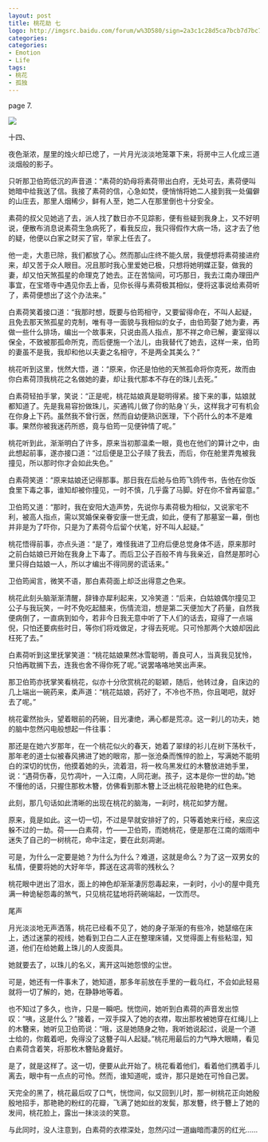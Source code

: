 ```yaml
---
layout: post
title: 桃花劫 七
logo: http://imgsrc.baidu.com/forum/w%3D580/sign=2a3c1c28d5ca7bcb7d7bc7278e086b3f/19759e003af33a87b16225f1c45c10385243b59e.jpg
categories:
categories:
- Emotion
- Life
tags:
- 桃花
- 孤独
---
```


   

page 7.   
  

![](http://www.flash1890.com/upFiles/infoImg/2014030465132325.jpg)  
  

十四、  

夜色渐浓，屋里的烛火却已熄了，一片月光淡淡地笼罩下来，将房中三人化成三道淡烟般的影子。  

只听那卫伯筠低沉的声音道：“素荷的奶母将素荷带出白府，无处可去，素荷便叫她暗中给我送了信。我接了素荷的信，心急如焚，便悄悄将她二人接到我一处偏僻的山庄去，那里人烟稀少，鲜有人至，她二人在那里倒也十分安全。  

素荷的叔父见她逃了去，派人找了数日亦不见踪影，便有些疑到我身上，又不好明说，便散布消息说素荷生急病死了，看我反应，我只得假作大病一场，这才去了他的疑，他便以白家之财买了官，举家上任去了。  

他一走，大患已除，我们都放了心。然而那山庄终不能久居，我便想将素荷接进府来，却又苦于众人眼目。况且那时我心里爱她已极，只想将她明媒正娶，做我的妻，却又怕天煞孤星的命理克了她去。正在苦恼间，可巧那日，我去江南办理田产事宜，在宝塔寺中遇见你去上香，见你长得与素荷极其相似，便将这事说给素荷听了，素荷便想出了这个办法来。”   

白素荷笑着接口道：“我那时想，既要与伯筠相守，又要留得命在，不叫人起疑，且免去那天煞孤星的克制，唯有寻一面貌与我相似的女子，由伯筠娶了她为妻，再做一些什么排场，编出一个故事来，只说由高人指点，那不祥之命已解，妻室得以保全，不致被那孤命所克，而后便施一个法儿，由我替代了她去，这样一来，伯筠的妻虽不是我，我却和他以夫妻之名相守，不是两全其美么？”   

桃花听到这里，恍然大悟，道：“原来，你还是怕他的天煞孤命将你克死，故而由你白素荷顶我桃花之名做她的妻，却让我代那本不存在的珠儿去死。”   

白素荷轻拍手掌，笑说：“正是呢，桃花姑娘真是聪明得紧。接下来的事，姑娘就都知道了。先是我易容扮做珠儿，买通鸨儿做了你的贴身丫头，这样我才可有机会在你身上下药。虽然我不曾行医，然而自幼便熟识医理，下个药什么的本不是难事。果然你被我迷药所惑，竟与伯筠一见便钟情了呢。”  

桃花听到此，渐渐明白了许多，原来当初那温柔一眼，竟也在他们的算计之中，由此想起前事，遂亦接口道：“过后便是卫公子赎了我去，而后，你在舱里弄鬼被我撞见，所以那时你才会如此失色。”   

白素荷笑道：“原来姑娘还记得那事。那日我在后舱与伯筠飞鸽传书，告他在你饭食里下毒之事，谁知却被你撞见，一时不慎，几乎露了马脚。好在你不曾再留意。”   

卫伯筠又道：“那时，我在安阳大造声势，先说你与素荷极为相似，又说家宅不利，被高人指点，需以冥婚保亲眷安康一世无虞，如此，便有了那墓室一幕，倒也并非是为了吓你，只是为了素荷今后留个伏笔，好不叫人起疑。”   

桃花悟得前事，亦点头道：“是了，难怪我进了卫府后便总觉身体不适，原来那时之前白姑娘已开始在我身上下毒了。而后卫公子百般不肯与我亲近，自然是那时心里只得白姑娘一人，所以才编出不得同房的谎话来。”   

卫伯筠闻言，微笑不语，那白素荷面上却泛出得意之色来。   

桃花此刻头脑渐渐清醒，辞锋亦犀利起来，又冷笑道：“后来，白姑娘偶尔撞见卫公子与我玩笑，一时不免吃起醋来，伤情流泪，想是第二天便加大了药量，自然我便病倒了，一直病到如今，若非今日我无意中听了下人们的话去，窥得了一点端倪，只怕还要病些时日，等你们将戏做足，才得去死呢。只可怜那两个大娘却因此枉死了去。”   

白素荷听到这里抚掌笑道：“桃花姑娘果然冰雪聪明，善良可人，当真我见犹怜，只怕再耽搁下去，连我也舍不得你死了呢。”说罢咯咯地笑出声来。   

那卫伯筠亦抚掌笑看桃花，似亦十分欣赏桃花的聪颖，随后，他转过身，自床边的几上端出一碗药来，柔声道：“桃花姑娘，药好了，不冷也不热，你且喝吧，就好去了呢。”   

桃花霍然抬头，望着眼前的药碗，目光凄绝，满心都是荒凉。这一刹儿的功夫，她的脑中忽然闪电般想起一件往事：  

那还是在她六岁那年，在一个桃花似火的春天，她着了翠绿的衫儿在树下荡秋千，那年老的道士似被春风拂进了她的眼帘，那一张沧桑而憔悴的脸上，写满她不能明白的深切的忧伤，他摸着她的头，流着泪，将一枚乌黑发红的木簪放进她手里，说：“遇荷伤春，见竹凋叶，一入江南，人同花谢。孩子，这本是你一世的劫。”她不懂他的话，只握住那枚木簪，仿佛看到那木簪上泛出桃花般艳艳的红色来。  

此刻，那几句话如此清晰的出现在桃花的脑海，一刹时，桃花如梦方醒。  

原来，竟是如此。这一切一切，不过是早就安排好了的，只等着她来行经，来应这躲不过的一劫。荷——白素荷，竹——卫伯筠，而她桃花，便是那在江南的烟雨中迷失了自己的一树桃花，命中注定，要在此刻凋谢。  

可是，为什么一定要是她？为什么为什么？难道，这就是命么？为了这一双男女的私情，便要将她的大好年华，葬送在这凋零的残秋么？  

桃花眼中迸出了泪水，面上的神色却渐渐凄厉怨毒起来，一刹时，小小的屋中竟充满一种诡秘怨毒的煞气，只见桃花猛地将药碗端起，一饮而尽。  
  

尾声   

月光淡淡地无声洒落，桃花已经看不见了，她的身子渐渐的有些冷，她瑟缩在床上，透过迷蒙的视线，她看到卫白二人正在整理床铺，又觉得面上有些粘湿，知道，他们在给她戴上珠儿的人皮面具。   

她就要去了，以珠儿的名义，离开这叫她怨恨的尘世。  

可是，她还有一件事未了，她知道，那多年前放在手里的一截乌红，不会如此轻易就将一切了解的，她，在静静地等着。  

也不知过了多久，也许，只是一瞬吧。恍惚间，她听到白素荷的声音发出惊叹：“咦，这是什么？”接着，一双手探入了她的衣襟，取出那枚被她穿在红绳儿上的木簪来，她听见卫伯筠说：“哦，这是她随身之物，我听她说起过，说是一个道士给的，你戴着吧，免得没了这簪子叫人起疑。”桃花用最后的力气睁大眼睛，看见白素荷含着笑，将那枚木簪贴身戴好。   

是了，就是这样了。这一切，便要从此开始了。桃花看着他们，看着他们携着手儿离去，眼中有一点点的可怜。然而，谁知道呢，或许，那只是她在可怜自己罢。   

天完全的黑了，桃花最后叹了口气，恍惚间，似又回到儿时，那一树桃花正向她殷殷地招手，那艳艳的粉红的花瓣，飞满了她如丝的发鬓，那发簪，终于簪上了她的发间，桃花脸上，露出一抹淡淡的笑意。  

与此同时，没人注意到，白素荷的衣襟深处，忽然闪过一道幽暗而凄厉的红光……   
